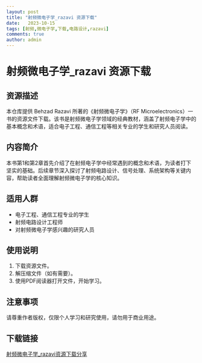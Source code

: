 ```yaml
---
layout: post
title: "射频微电子学_razavi 资源下载"
date:   2023-10-15
tags: [射频,微电子学,下载,电路设计,razavi]
comments: true
author: admin
---
```

# 射频微电子学_razavi 资源下载

## 资源描述

本仓库提供 Behzad Razavi 所著的《射频微电子学》（RF Microelectronics）一书的资源文件下载。该书是射频微电子学领域的经典教材，涵盖了射频电子学中的基本概念和术语，适合电子工程、通信工程等相关专业的学生和研究人员阅读。

## 内容简介

本书第1和第2章首先介绍了在射频电子学中经常遇到的概念和术语，为读者打下坚实的基础。后续章节深入探讨了射频电路设计、信号处理、系统架构等关键内容，帮助读者全面理解射频微电子学的核心知识。

## 适用人群

- 电子工程、通信工程专业的学生
- 射频电路设计工程师
- 对射频微电子学感兴趣的研究人员

## 使用说明

1. 下载资源文件。
2. 解压缩文件（如有需要）。
3. 使用PDF阅读器打开文件，开始学习。

## 注意事项

请尊重作者版权，仅限个人学习和研究使用，请勿用于商业用途。

## 下载链接

[射频微电子学_razavi资源下载分享](https://pan.quark.cn/s/45befa802302)